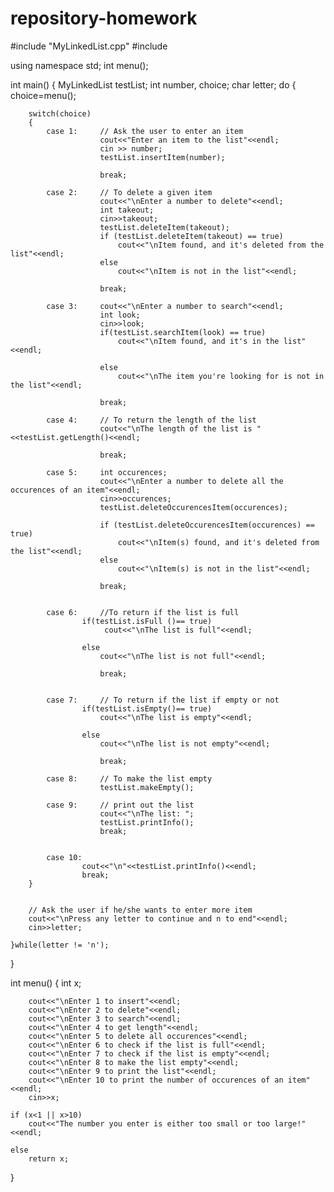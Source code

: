 # repository-homework



#include "MyLinkedList.cpp"
#include <iostream>

using namespace std;
int menu();

int main()
{
    MyLinkedList<int> testList;
    int number, choice;
    char letter;
    do
    {
        choice=menu();

        switch(choice)
        {
            case 1:     // Ask the user to enter an item
                        cout<<"Enter an item to the list"<<endl;
                        cin >> number;
                        testList.insertItem(number);

                        break;

            case 2:     // To delete a given item
                        cout<<"\nEnter a number to delete"<<endl;
                        int takeout;
                        cin>>takeout;
                        testList.deleteItem(takeout);
                        if (testList.deleteItem(takeout) == true)
                            cout<<"\nItem found, and it's deleted from the list"<<endl;
                        else
                            cout<<"\nItem is not in the list"<<endl;

                        break;

            case 3:     cout<<"\nEnter a number to search"<<endl;
                        int look;
                        cin>>look;
                        if(testList.searchItem(look) == true)
                            cout<<"\nItem found, and it's in the list"<<endl;

                        else
                            cout<<"\nThe item you're looking for is not in the list"<<endl;

                        break;

            case 4:     // To return the length of the list
                        cout<<"\nThe length of the list is " <<testList.getLength()<<endl;

                        break;

            case 5:     int occurences;
                        cout<<"\nEnter a number to delete all the occurences of an item"<<endl;
                        cin>>occurences;
                        testList.deleteOccurencesItem(occurences);

                        if (testList.deleteOccurencesItem(occurences) == true)
                            cout<<"\nItem(s) found, and it's deleted from the list"<<endl;
                        else
                            cout<<"\nItem(s) is not in the list"<<endl;

                        break;


            case 6:     //To return if the list is full
                    if(testList.isFull ()== true)
                         cout<<"\nThe list is full"<<endl;

                    else
                        cout<<"\nThe list is not full"<<endl;

                        break;


            case 7:     // To return if the list if empty or not
                    if(testList.isEmpty()== true)
                        cout<<"\nThe list is empty"<<endl;

                    else
                        cout<<"\nThe list is not empty"<<endl;

                        break;
                        
            case 8:     // To make the list empty
                        testList.makeEmpty();

            case 9:     // print out the list
                        cout<<"\nThe list: ";
                        testList.printInfo();
                        break;


            case 10:
                    cout<<"\n"<<testList.printInfo()<<endl;
                    break;
        }


        // Ask the user if he/she wants to enter more item
        cout<<"\nPress any letter to continue and n to end"<<endl;
        cin>>letter;

    }while(letter != 'n');






}

int menu()
{
    int x;

        cout<<"\nEnter 1 to insert"<<endl;
        cout<<"\nEnter 2 to delete"<<endl;
        cout<<"\nEnter 3 to search"<<endl;
        cout<<"\nEnter 4 to get length"<<endl;
        cout<<"\nEnter 5 to delete all occurences"<<endl;
        cout<<"\nEnter 6 to check if the list is full"<<endl;
        cout<<"\nEnter 7 to check if the list is empty"<<endl;
        cout<<"\nEnter 8 to make the list empty"<<endl;
        cout<<"\nEnter 9 to print the list"<<endl;
        cout<<"\nEnter 10 to print the number of occurences of an item"<<endl;
        cin>>x;

    if (x<1 || x>10)
        cout<<"The number you enter is either too small or too large!"<<endl;

    else
        return x;

}
